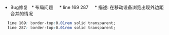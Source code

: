 * Bug修复
   * 布局问题
     * line 169 287
     * 描述: 在移动设备浏览出现外边距合并的情况
```CSS
  line 169: border-top:0.01rem solid transparent;
  line 287: border-top:0.01rem solid transparent;
```
